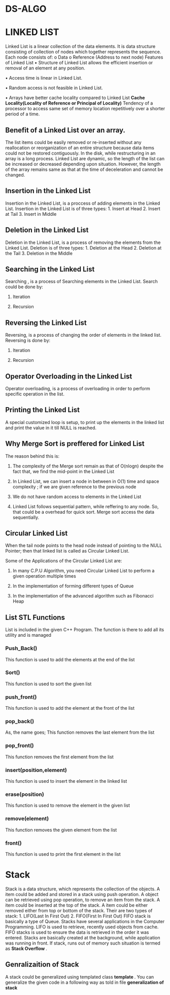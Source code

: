 # DS-ALGO
# LINKED LIST 

 Linked List is a linear collection of the data elements. It is data structure consisting of collection of nodes which together represents the sequence. Each node consists of: o Data o Reference (Address to next node)
<h> Features of Linked List </h>
 •	Structure of Linked List allows the efficient insertion or removal of an element at any position.
 
 •	Access time is linear in Linked List.
 
 •	Random access is not feasible in Linked List.
 
 •	Arrays have better cache locality compared to Linked List 
<b>Cache Locality(Locality of Reference or Principal of Locality)</b>
Tendency of a processor to access same set of memory location repetitively over a shorter period of a time. 
<h2>Benefit of a Linked List over an array.</h2> 
The list items could be easily removed or re-inserted without any reallocation or reorganization of an entire structure because data items could not be restored contiguously. 
In the disk, while restructuring in an array is a long process. Linked List are dynamic, so the length of the list can be increased or decreased depending upon situation. However, the length of the array remains same as that at the time of deceleration and cannot be changed. 
<h2> Insertion in the Linked List </h2>
Insertion in the Linked List, is a proccess of adding elements in the Linked List. Insertion in the Linked List is of three types:
1. Insert at Head 
2. Insert at Tail 
3. Insert in Middle 
<h2> Deletion in the Linked List </h2>
Deletion in the Linked List, is a process of removing the elements from the Linked List. Deletion is of three types:
1. Deletion at the Head 
2. Deletion at the Tail 
3. Deletion in the Middle 
<h2> Searching in the Linked List </h2>
Searching , is a process of Searching elements in the Linked List. Search could be done by:
 
 1. Iteration 
 
 2. Recursion 
 
 <h2> Reversing the Linked List </h2> 
 
 Reversing, is a process of changing the order of elements in the linked list. Reversing is done by:
 
 1. Iteration 
 
 2. Recursion 
 
 <h2> Operator Overloading in the Linked List </h2>
 
 Operator overloading, is a process of overloading in order to perform specific operation in the list. 
 
 <h2> Printing the Linked List </h2> 
 
 A special customized loop is setup, to print up the elements in the linked list and print the value in it till NULL is reached. 
 
 <h2> Why Merge Sort is preffered for Linked List </h2>
 
 The reason behind this is:
 
 1. The complexity of the Merge sort remain as that of O(nlogn) despite the fact that, we find the mid-point in the Linked List 
 
 2. In Linked List, we can insert a node in between in O(1) time and space complexity ; if we are given reference to the previous node 
 
 3. We do not have random access to elements in the Linked List 
 
 4. Linked List follows sequential pattern, while reffering to any node. So, that could be a overhead for quick sort. Merge sort access the data sequentially. 
 
 <h2> Circular Linked List </h2>
 
 When the tail node points to the head node instead of pointing to the NULL Pointer; then that linked list is called as Circular Linked List. 
 
 Some of the Applications of the Circular Linked List are:
 
 1. In many C.P.U Algorithm, you need Circular Linked List to perform a given operation multiple times 
 
 2. In the implementation of forming different types of Queue 
 
 3. In the implementation of the advanced algorithm such as Fibonacci Heap 
 
<h2> List STL Functions </h2>
List is included in the given C++ Program. The function is there to add all its utility and is managed 
<h3> Push_Back() </h3>
This function is used to add the elements at the end of the list 
<h3> Sort() </h3>
This function is used to sort the given list 
<h3> push_front() </h3>
This function is used to add the element at the front of the list 
<h3> pop_back() </h3>
As, the name goes; This function removes the last element from the list 
<h3> pop_front() </h3>
This function removes the first element from the list 
<h3> insert(position,element) </h3>
This function is used to insert the element in the linked list 
<h3> erase(position) </h3>
This function is used to remove the element in the given list 
<h3> remove(element) </h3>
This function removes the given element from the list 
<h3> front() </h3>
This function is used to print the first element in the list 
<h1> Stack </h1>
Stack is a data structure, which represents the collection of the objects. A item could be added and stored in a stack using push operation. A object can be retrieved using pop operation, to remove an item from the stack. A item could be inserted at the top of the stack. A item could be either removed either from top or bottom of the stack. Their are two types of stack:
1. LIFO(Last In First Out)
2. FIFO(First In First Out)
FIFO stack is basically a type of Queue. 
Stacks have several applications in the Computer Programming. LIFO is used to retrieve, recently used objects from cache. FIFO stacks is used to ensure the data is retrieved in the order it was entered. Stacks are basically created at the background, while application was running in front. If stack, runs out of memory such situation is termed as <b> Stack Overflow </b>.
<h2> Genralizaition of Stack </h2>

A stack could be generalized using templated class <b> template <Typename T> </b> . You can generalize the given code in a following way as told in file <b>generalization of stack </b>
